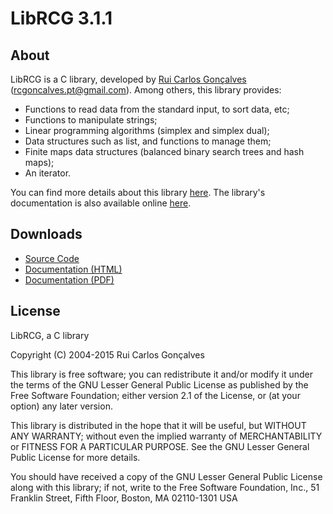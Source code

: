 # LibRCG 3.1.1

## About
LibRCG is a C library, developed by [Rui Carlos Gonçalves](http://rcgoncalves.pt/) (rcgoncalves.pt@gmail.com).
Among others, this library provides:
* Functions to read data from the standard input, to sort data, etc;
* Functions to manipulate strings;
* Linear programming algorithms (simplex and simplex dual);
* Data structures such as list, and functions to manage them;
* Finite maps data structures (balanced binary search trees and hash maps);
* An iterator.

You can find more details about this library [here](http://rcgoncalves.pt/project/librcg/).
The library's documentation is also available online [here](http://librcg.rcgoncalves.pt).

## Downloads
* [Source Code](http://rcgoncalves.pt/files/librcg_src.tar.gz)
* [Documentation (HTML)](http://rcgoncalves.pt/files/librcg_doc.tar.gz)
* [Documentation (PDF)](http://rcgoncalves.pt/files/librcg_refman.pdf)

## License
LibRCG, a C library

Copyright (C) 2004-2015 Rui Carlos Gonçalves

This library is free software; you can redistribute it and/or modify it under the terms of the GNU Lesser General Public License as published by the Free Software Foundation; either version 2.1 of the License, or (at your option) any later version.

This library is distributed in the hope that it will be useful, but WITHOUT ANY WARRANTY; without even the implied warranty of MERCHANTABILITY or FITNESS FOR A PARTICULAR PURPOSE.
See the GNU Lesser General Public License for more details.

You should have received a copy of the GNU Lesser General Public License along with this library; if not, write to the Free Software Foundation, Inc., 51 Franklin Street, Fifth Floor, Boston, MA 02110-1301 USA
